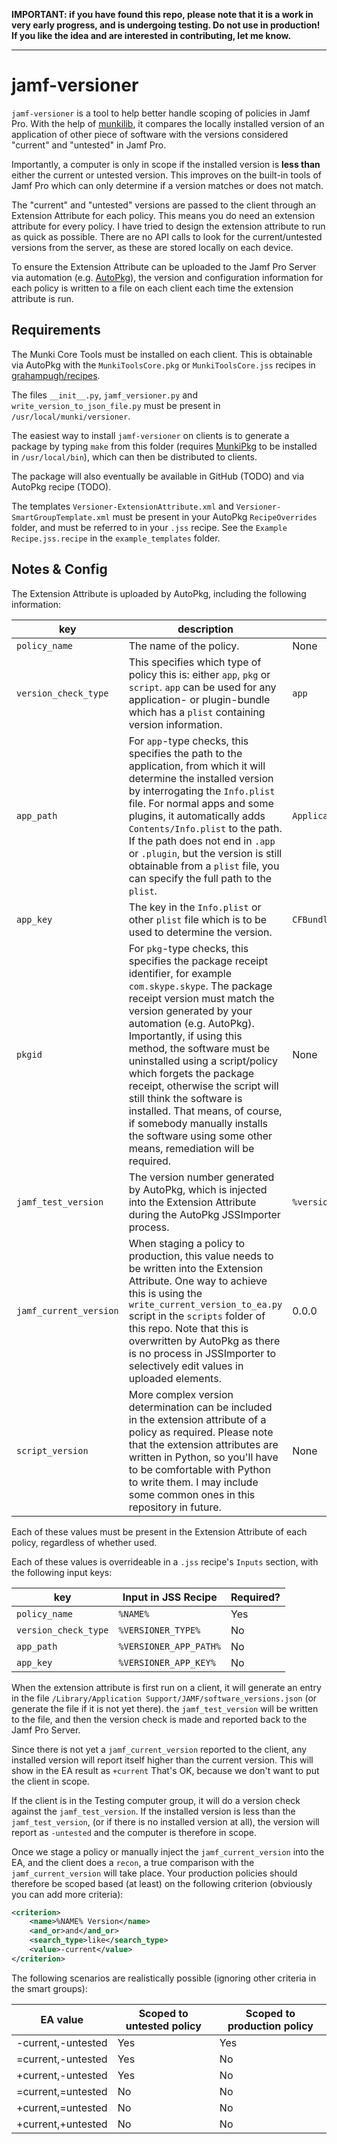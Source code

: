 **IMPORTANT: if you have found this repo, please note that it is a work in very early progress, and is undergoing testing. Do not use in production! If you like the idea and are interested in contributing, let me know.**

---

# jamf-versioner

`jamf-versioner` is a tool to help better handle scoping of policies in Jamf
Pro. With the help of
[munkilib](https://github.com/munki/munki/tree/master/code/client/munkilib),
it compares the locally installed version of an application of other piece of
software with the versions considered "current" and "untested" in Jamf Pro.

Importantly, a computer is only in scope if the installed version is **less than** either the current or untested version. This improves on the built-in tools of Jamf Pro which can only determine if a version matches or does not match.

The "current" and "untested" versions are passed to the client through an
Extension Attribute for each policy. This means you do need an extension attribute for every policy. I have tried to design the extension attribute to run as quick as possible. There are no API calls to look for the current/untested versions from the server, as these are stored locally on each device.

To ensure the Extension Attribute can be uploaded to the Jamf Pro Server via
automation (e.g. [AutoPkg](https://github.com/autopkg/autopkg)), the version and configuration information for each
policy is written to a file on each client each time the extension attribute is
run.

## Requirements

The Munki Core Tools must be installed on each client. This is obtainable via AutoPkg with the `MunkiToolsCore.pkg` or `MunkiToolsCore.jss` recipes in [grahampugh/recipes](https://github.com/grahampugh/recipes).

The files `__init__.py`, `jamf_versioner.py` and `write_version_to_json_file.py` must be present in `/usr/local/munki/versioner`.

The easiest way to install `jamf-versioner` on clients is to generate a package by typing `make` from this folder (requires [MunkiPkg](https://www.munki.org/munki-pkg/) to be installed in `/usr/local/bin`), which can then be distributed to clients.

The package will also eventually be available in GitHub (TODO) and via AutoPkg recipe (TODO).

The templates `Versioner-ExtensionAttribute.xml` and `Versioner-SmartGroupTemplate.xml` must be present in your AutoPkg `RecipeOverrides` folder, and must be referred to in your `.jss` recipe. See the `Example Recipe.jss.recipe` in the `example_templates` folder.

## Notes & Config

The Extension Attribute is uploaded by AutoPkg, including the following
information:

| key | description | default |
|-----|-------------|---------|
| `policy_name` | The name of the policy. | None |
| `version_check_type` | This specifies which type of policy this is: either  `app`, `pkg` or `script`. `app` can be used for any application- or plugin-bundle which has a `plist` containing version information. |  `app` |
| `app_path`| For `app`-type checks, this specifies the path to the application, from which it will determine the installed version by interrogating the `Info.plist` file. For normal apps and some plugins, it automatically adds `Contents/Info.plist` to the path. If the path does not end in `.app` or `.plugin`, but the version is still obtainable from a `plist` file, you can specify the full path to the `plist`. | `Applications/%NAME%.app` |
| `app_key` | The key in the `Info.plist` or other `plist` file which is to be used to determine the version. | `CFBundleShortVersionString` |
| `pkgid` | For `pkg`-type checks, this specifies the package receipt identifier, for example `com.skype.skype`. The package receipt version must match the version generated by your automation (e.g. AutoPkg). Importantly, if using this method, the software must be uninstalled using a script/policy which forgets the package receipt, otherwise the script will still think the software is installed. That means, of course, if somebody manually installs the software using some other means, remediation will be required. | None |
| `jamf_test_version` | The version number generated by AutoPkg, which is injected into the Extension Attribute during the AutoPkg JSSImporter process. | `%version%` |
| `jamf_current_version` | When staging a policy to production, this value needs to be written into the Extension Attribute. One way to achieve this is using the `write_current_version_to_ea.py` script in the `scripts` folder of this repo. Note that this is overwritten by AutoPkg as there is no process in JSSImporter to selectively edit values in uploaded elements. | 0.0.0 |
| `script_version` | More complex version determination can be included in the extension attribute of a policy as required. Please note that the extension attributes are written in Python, so you'll have to be comfortable with Python to write them. I may include some common ones in this repository in future. | None |

Each of these values must be present in the Extension Attribute of each policy, regardless of whether used.

Each of these values is overrideable in a `.jss` recipe's `Inputs` section, with the following input keys:

| key | Input in JSS Recipe | Required? |
|-----|---------------------|-----------|
| `policy_name` | `%NAME%` | Yes |
| `version_check_type` | `%VERSIONER_TYPE%` | No |
| `app_path` | `%VERSIONER_APP_PATH%` | No |
| `app_key` | `%VERSIONER_APP_KEY%` | No |

When the extension attribute is first run on a client, it will generate an entry in the file `/Library/Application Support/JAMF/software_versions.json` (or generate the file if it is not yet there). the `jamf_test_version` will be written to the file, and then the version check is made and reported back to the Jamf Pro Server.

Since there is not yet a `jamf_current_version` reported to the client, any installed version will report itself higher than the current version. This will show in the EA result as `+current` That's OK, because we don't want to put the client in scope.

If the client is in the Testing computer group, it will do a version check against the `jamf_test_version`. If the installed version is less than the `jamf_test_version`, (or if there is no installed version at all), the version will report as `-untested` and the computer is therefore in scope.

Once we stage a policy or manually inject the `jamf_current_version` into the EA, and the client does a `recon`, a true comparison with the `jamf_current_version` will take place. Your production policies should therefore be scoped based (at least) on the following criterion (obviously you can add more criteria):

```xml
<criterion>
    <name>%NAME% Version</name>
    <and_or>and</and_or>
    <search_type>like</search_type>
    <value>-current</value>
</criterion>
```

The following scenarios are realistically possible (ignoring other criteria in the smart groups):

| EA value | Scoped to untested policy | Scoped to production policy |
|----------|--------------------------|-----------------------------|
| -current,-untested | Yes | Yes |
| =current,-untested | Yes | No  |
| +current,-untested | Yes | No  |
| =current,=untested | No  | No  |
| +current,=untested | No  | No  |
| +current,+untested | No  | No  |
